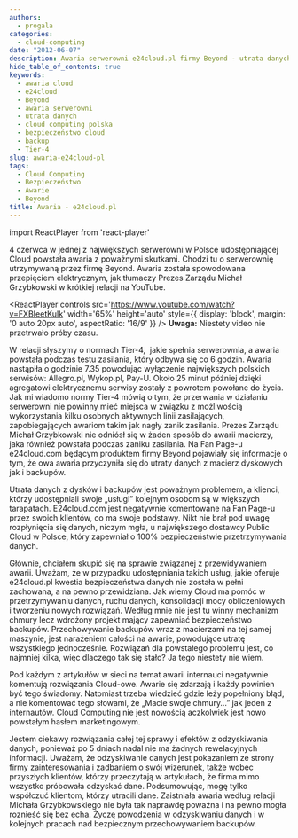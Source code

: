 ```yaml
---
authors:
  - progala
categories:
  - cloud-computing
date: "2012-06-07"
description: Awaria serwerowni e24cloud.pl firmy Beyond - utrata danych w największej polskiej chmurze publicznej. Analiza przyczyn awarii, skutków i konsekwencji dla klientów cloud computing.
hide_table_of_contents: true
keywords:
  - awaria cloud
  - e24cloud
  - Beyond
  - awaria serwerowni
  - utrata danych
  - cloud computing polska
  - bezpieczeństwo cloud
  - backup
  - Tier-4
slug: awaria-e24cloud-pl
tags:
  - Cloud Computing
  - Bezpieczeństwo
  - Awarie
  - Beyond
title: Awaria - e24cloud.pl
---
```


import ReactPlayer from 'react-player'

4 czerwca w jednej z największych serwerowni w Polsce udostępniającej Cloud powstała awaria z poważnymi skutkami. Chodzi tu o serwerownię utrzymywaną przez firmę Beyond. Awaria została spowodowana przepięciem elektrycznym, jak tłumaczy Prezes Zarządu Michał Grzybkowski w krótkiej relacji na YouTube.
<!-- truncate -->

<ReactPlayer
  controls
  src='https://www.youtube.com/watch?v=FXBIeetKuIk'
  width='65%'
  height='auto'
  style={{ display: 'block', margin: '0 auto 20px auto', aspectRatio: '16/9' }}
/>
**Uwaga:** Niestety video nie przetrwało próby czasu.

W relacji słyszymy o normach Tier-4,  jakie spełnia serwerownia, a awaria powstała podczas testu zasilania, który odbywa się co 6 godzin. Awaria nastąpiła o godzinie 7.35 powodując wyłączenie największych polskich serwisów: Allegro.pl, Wykop.pl, Pay-U. Około 25 minut później dzięki agregatowi elektrycznemu serwisy zostały z powrotem powołane do życia. Jak mi wiadomo normy Tier-4 mówią o tym, że przerwania w działaniu serwerowni nie powinny mieć miejsca w związku z możliwością wykorzystania kilku osobnych aktywnych linii zasilających,  zapobiegających awariom takim jak nagły zanik zasilania. Prezes Zarządu Michał Grzybkowski nie odniósł się w żaden sposób do awarii macierzy, jaka również powstała podczas zaniku zasilania. Na Fan Page-u e24cloud.com będącym produktem firmy Beyond pojawiały się informacje o tym, że owa awaria przyczyniła się do utraty danych z macierz dyskowych jak i backupów.

Utrata danych z dysków i backupów jest poważnym problemem, a klienci, którzy udostępniali swoje „usługi” kolejnym osobom są w większych tarapatach. E24cloud.com jest negatywnie komentowane na Fan Page-u przez swoich klientów, co ma swoje podstawy. Nikt nie brał pod uwagę rozpłynięcia się danych, niczym mgła, u największego dostawcy Public Cloud w Polsce, który zapewniał o 100% bezpieczeństwie przetrzymywania danych.

Głównie, chciałem skupić się na sprawie związanej z przewidywaniem awarii. Uważam, że w przypadku udostępniania takich usług, jakie oferuje e24cloud.pl kwestia bezpieczeństwa danych nie została w pełni zachowana, a na pewno przewidziana. Jak wiemy Cloud ma pomóc w przetrzymywaniu danych, ruchu danych, konsolidacji mocy obliczeniowych i tworzeniu nowych rozwiązań. Według mnie nie jest tu winny mechanizm chmury lecz wdrożony projekt mający zapewniać bezpieczeństwo backupów. Przechowywanie backupów wraz z macierzami na tej samej maszynie, jest narażeniem całości na awarie, powodujące utratę wszystkiego jednocześnie. Rozwiązań dla powstałego problemu jest, co najmniej kilka, więc dlaczego tak się stało? Ja tego niestety nie wiem.

Pod każdym z artykułów w sieci na temat awarii internauci negatywnie komentują rozwiązania Cloud-owe. Awarie się zdarzają i każdy powinien być tego świadomy. Natomiast trzeba wiedzieć gdzie leży popełniony błąd, a nie komentować tego słowami, że „Macie swoje chmury…” jak jeden z internautów. Cloud Computing nie jest nowością aczkolwiek jest nowo powstałym hasłem marketingowym.

Jestem ciekawy rozwiązania całej tej sprawy i efektów z odzyskiwania danych, ponieważ po 5 dniach nadal nie ma żadnych rewelacyjnych informacji. Uważam, że odzyskiwanie danych jest pokazaniem ze strony firmy zainteresowania i zadbaniem o swój wizerunek, także wobec przyszłych klientów, którzy przeczytają w artykułach, że firma mimo wszystko próbowała odzyskać dane. Podsumowując, mogę tylko współczuć klientom, którzy utracili dane. Zaistniała awaria według relacji Michała Grzybkowskiego nie była tak naprawdę poważna i na pewno mogła roznieść się bez echa. Życzę powodzenia w odzyskiwaniu danych i w kolejnych pracach nad bezpiecznym przechowywaniem backupów.